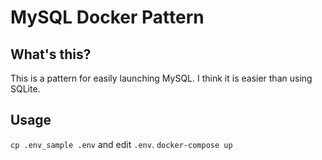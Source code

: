 # MySQL Docker Pattern
## What's this?
This is a pattern for easily launching MySQL. I think it is easier than using SQLite.

## Usage
`cp .env_sample .env` and edit `.env`.
`docker-compose up`
